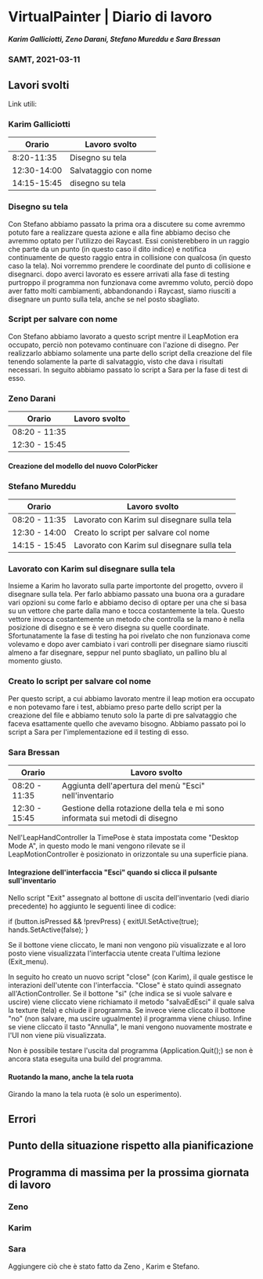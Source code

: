 # VirtualPainter | Diario di lavoro
##### Karim Galliciotti, Zeno Darani, Stefano Mureddu e Sara Bressan
### SAMT, 2021-03-11

## Lavori svolti

Link utili:


### Karim Galliciotti


|Orario        |Lavoro svolto                 |
|--------------|------------------------------|
|8:20-11:35| Disegno su tela|
|12:30-14:00| Salvataggio con nome|
|14:15-15:45| disegno su tela|

### Disegno su tela
Con Stefano abbiamo passato la prima ora a discutere su come avremmo potuto fare a realizzare questa azione e alla fine abbiamo deciso che avremmo optato per l'utilizzo dei Raycast. Essi conisterebbero in un raggio che parte da un punto (in questo caso il dito indice) e notifica continuamente de questo raggio entra in collisione con qualcosa (in questo caso la tela). Noi vorremmo prendere le coordinate del punto di collisione e disegnarci. dopo averci lavorato es essere arrivati alla fase di testing purtroppo il programma non funzionava come avremmo voluto, perciò dopo aver fatto molti cambiamenti, abbandonando i Raycast, siamo riusciti a disegnare un punto sulla tela, anche se nel posto sbagliato.

### Script per salvare con nome
Con Stefano abbiamo lavorato a questo script mentre il LeapMotion era occupato, perciò non potevamo continuare con l'azione di disegno. Per realizzarlo abbiamo solamente una parte dello script della creazione del file tenendo solamente la parte di salvataggio, visto che dava i risultati necessari. In seguito abbiamo passato lo script a Sara per la fase di test di esso.

### Zeno Darani


|Orario        |Lavoro svolto                 |
|--------------|------------------------------|
|08:20 - 11:35 | |
|12:30 - 15:45 | |

#### Creazione del modello del nuovo ColorPicker


### Stefano Mureddu


|Orario        |Lavoro svolto                 |
|--------------|------------------------------|
|08:20 - 11:35 |Lavorato con Karim sul disegnare sulla tela|
|12:30 - 14:00 |Creato lo script per salvare col nome|
|14:15 - 15:45 |Lavorato con Karim sul disegnare sulla tela|

### Lavorato con Karim sul disegnare sulla tela

Insieme a Karim ho lavorato sulla parte importonte del progetto, ovvero il disegnare sulla tela. Per farlo abbiamo passato una buona ora a guradare vari opzioni su come farlo e abbiamo deciso di optare per una che si basa su un vettore che parte dalla mano e tocca costantemente la tela. Questo vettore invoca costantemente un metodo che controlla se la mano è nella posizione di disegno e se è vero disegna su quelle coordinate. Sfortunatamente la fase di testing ha poi rivelato che non funzionava come volevamo e dopo aver cambiato i vari controlli per disegnare siamo riusciti almeno a far disegnare, seppur nel punto sbagliato, un pallino blu al momento giusto.


### Creato lo script per salvare col nome

Per questo script, a cui abbiamo lavorato mentre il leap motion era occupato e non potevamo fare i test, abbiamo preso parte dello script per la creazione del file e abbiamo tenuto solo la parte di pre salvataggio che faceva esattamente quello che avevamo bisogno.
Abbiamo passato poi lo script a Sara per l'implementazione ed il testing di esso.

### Sara Bressan


|Orario        |Lavoro svolto                 |
|--------------|------------------------------|
|08:20 - 11:35 | Aggiunta dell'apertura del menù "Esci" nell'inventario |
|12:30 - 15:45 | Gestione della rotazione della tela e mi sono informata sui metodi di disegno|

Nell'LeapHandController la TimePose è stata impostata come "Desktop Mode A", in questo modo le mani 
vengono rilevate se il LeapMotionController è posizionato in orizzontale su una superficie piana.

#### Integrazione dell'interfaccia "Esci" quando si clicca il pulsante sull'inventario
Nello script "Exit" assegnato al bottone di uscita dell'inventario (vedi diario precedente)
ho aggiunto le seguenti linee di codice:

if (button.isPressed && !prevPress)
{
    exitUI.SetActive(true);
    hands.SetActive(false);
}

Se il bottone viene cliccato, le mani non vengono più visualizzate e al loro posto viene 
visualizzata l'interfaccia utente creata l'ultima lezione (Exit_menu).

In seguito ho creato un nuovo script "close" (con Karim), il quale gestisce le interazioni dell'utente con l'interfaccia.
"Close" è stato quindi assegnato all'ActionController.
Se il bottone "si" (che indica se si vuole salvare e uscire) viene cliccato viene richiamato il metodo "salvaEdEsci" il quale salva la texture (tela) e chiude il programma.
Se invece viene cliccato il bottone "no" (non salvare, ma uscire ugualmente) il programma viene chiuso.
Infine se viene cliccato il tasto "Annulla", le mani vengono nuovamente mostrate e l'UI non viene più visualizzata.

Non è possibile testare l'uscita dal programma (Application.Quit();) se non è ancora stata eseguita una build del programma.

#### Ruotando la mano, anche la tela ruota

Girando la mano la tela ruota (è solo un esperimento).

## Errori


##  Punto della situazione rispetto alla pianificazione



## Programma di massima per la prossima giornata di lavoro
### Zeno


### Karim


### Sara
Aggiungere ciò che è stato fatto da Zeno , Karim e Stefano.
